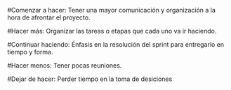 #Comenzar a hacer: Tener una mayor comunicación y organización a la hora de afrontar el proyecto.

#Hacer más: Organizar las tareas o etapas que cada uno va ir haciendo.

#Continuar haciendo: Énfasis en la resolución del sprint para entregarlo en tiempo y forma.

#Hacer menos: Tener pocas reuniones.

#Dejar de hacer: Perder tiempo en la toma de desiciones
